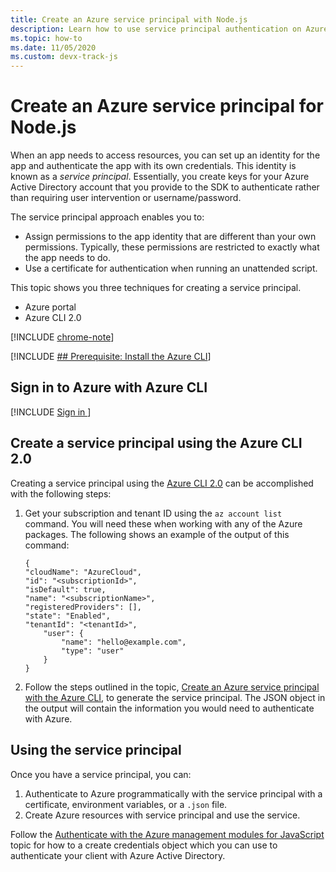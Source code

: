 ```yaml
---
title: Create an Azure service principal with Node.js
description: Learn how to use service principal authentication on Azure with Node.js and JavaScript
ms.topic: how-to
ms.date: 11/05/2020
ms.custom: devx-track-js
---
```


# Create an Azure service principal for Node.js

When an app needs to access resources, you can set up an identity for the app and authenticate the app with its own credentials. This identity is known as a *service principal*. Essentially, you create keys for your Azure Active Directory account that you provide to the SDK to authenticate rather than requiring user intervention or username/password.

The service principal approach enables you to:
- Assign permissions to the app identity that are different than your own permissions. Typically, these permissions are restricted to exactly what the app needs to do.
- Use a certificate for authentication when running an unattended script.

This topic shows you three techniques for creating a service principal.

- Azure portal
- Azure CLI 2.0

[!INCLUDE [chrome-note](../includes/chrome-note.md)]


[!INCLUDE [## Prerequisite: Install the Azure CLI](~/../azure-docs/includes/azure-cli-prerequisites-include.md)]

## Sign in to Azure with Azure CLI

[!INCLUDE [Sign in ](../../azure-cli/includes/interactive-login.md)]

## Create a service principal using the Azure CLI 2.0

Creating a service principal using the [Azure CLI 2.0](/cli/azure/install-az-cli2) can be accomplished with the following steps:

1. Get your subscription and tenant ID using the `az account list` command. You will need these when working with any of the Azure packages. The following shows an example of the output of this command:

	```shell
	{
	"cloudName": "AzureCloud",
	"id": "<subscriptionId>",
	"isDefault": true,
	"name": "<subscriptionName>",
	"registeredProviders": [],
	"state": "Enabled",
	"tenantId": "<tenantId>",
		"user": {
			"name": "hello@example.com",
			"type": "user"
		}
	}
    ```

1. Follow the steps outlined in the topic,
[Create an Azure service principal with the Azure CLI](/cli/azure/create-an-azure-service-principal-azure-cli), to generate the service principal. The JSON object in the output will contain the information you would need to authenticate with Azure.

## Using the service principal

Once you have a service principal, you can:

1. Authenticate to Azure programmatically with the service principal with a certificate, environment variables, or a `.json` file. 
1. Create Azure resources with service principal and use the service.

Follow the [Authenticate with the Azure management modules for JavaScript](./node-sdk-azure-authenticate.md) topic for how to a create credentials object which you can use to authenticate your client with Azure Active Directory.
